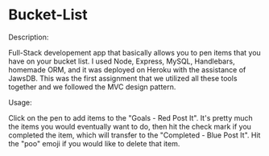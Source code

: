 # Bucket-List

Description:

Full-Stack developement app that basically allows you to pen items that you have on your bucket list. I used Node, Express, MySQL, Handlebars, homemade ORM, and it was deployed on Heroku with the assistance of JawsDB.  This was the first assignment that we utilized all these tools together and we followed the MVC design pattern. 


Usage: 

Click on the pen to add items to the "Goals - Red Post It". It's pretty much the items you would eventually want to do, then hit the check mark if you completed the item, which will transfer to the "Completed - Blue Post It". Hit the "poo" emoji if you would like to delete that item.  

